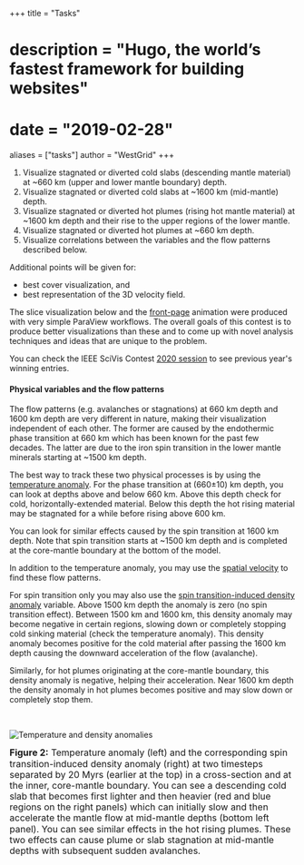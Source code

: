 +++
title = "Tasks"
# description = "Hugo, the world’s fastest framework for building websites"
# date = "2019-02-28"
aliases = ["tasks"]
author = "WestGrid"
+++

<!-- - Visualize eddies in 3D, at a single snapshot, and over time. -->
<!-- - Visualize transport/advection of temperature and salinity -->
<!-- - Visualize correlation between the transport/advection of temperature and salinity -->
<!-- - Visualize statistics in eddies' ensembles and associated uncertainties in 3D, over time -->

1. Visualize stagnated or diverted cold slabs (descending mantle material) at ~660 km (upper and lower mantle boundary) depth. <!-- avalanches -->
1. Visualize stagnated or diverted cold slabs at ~1600 km (mid-mantle) depth. <!-- avalanches -->
1. Visualize stagnated or diverted hot plumes (rising hot mantle material) at ~1600 km depth and their rise to the upper
   regions of the lower mantle.
1. Visualize stagnated or diverted hot plumes at ~660 km depth.
1. Visualize correlations between the variables and the flow patterns described below.

Additional points will be given for:

- best cover visualization, and
- best representation of the 3D velocity field.

The slice visualization below and the [front-page](/) animation were produced with very simple ParaView workflows. The
overall goals of this contest is to produce better visualizations than these and to come up with novel analysis
techniques and ideas that are unique to the problem.

You can check the IEEE SciVis Contest [2020 session](https://kaust-vislab.github.io/SciVis2020/results.html) to see
previous year's winning entries.

<!-- These are the most important outcomes of this modeling and study. -->

#### Physical variables and the flow patterns

The flow patterns (e.g. avalanches or stagnations) at 660 km depth and 1600 km depth are very different in nature,
making their visualization independent of each other. The former are caused by the endothermic phase transition at 660
km which has been known for the past few decades. The latter are due to the iron spin transition in the lower mantle
minerals starting at ~1500 km depth.

The best way to track these two physical processes is by using the <ins>temperature anomaly</ins>. For the phase
transition at (660±10) km depth, you can look at depths above and below 660 km. Above this depth check for cold,
horizontally-extended material. Below this depth the hot rising material may be stagnated for a while before rising
above 600 km.

You can look for similar effects caused by the spin transition at 1600 km depth. Note that spin transition starts at
~1500 km depth and is completed at the core-mantle boundary at the bottom of the model.

In addition to the temperature anomaly, you may use the <ins>spatial velocity</ins> to find these flow patterns.

For spin transition only you may also use the <ins>spin transition-induced density anomaly</ins> variable. Above 1500 km
depth the anomaly is zero (no spin transition effect). Between 1500 km and 1600 km, this density anomaly may become
negative in certain regions, slowing down or completely stopping cold sinking material (check the temperature
anomaly). This density anomaly becomes positive for the cold material after passing the 1600 km depth causing the
downward acceleration of the flow (avalanche).

Similarly, for hot plumes originating at the core-mantle boundary, this density anomaly is negative, helping their
acceleration. Near 1600 km depth the density anomaly in hot plumes becomes positive and may slow down or completely stop
them.

<!-- - thermal conductivity [Watt/m/K], -->
<!-- - thermal expansivity [1/K], -->





<!-- Q: How can one differentiate between the endothermic phase transition at 660 km and the spin transition in iron in the -->
<!-- lower mantle minerals at 1600 km when looking only at the 3D data, besides obviously the depth? Is there anything in the -->
<!-- 3D variables that you gave me that can distinguish the two types of transitions? -->

<br>

![Temperature and density anomalies](../images/dTdRho.png)

<!-- <img src="../images/dT-dRho.jpg" alt="Temperature and density anomalies" style="float: left; margin-right: 10px;" /> -->

<p style="line-height: 1.2;"> <font size="3"> <b>Figure 2:</b> Temperature anomaly (left) and the corresponding spin
transition-induced density anomaly (right) at two timesteps separated by 20 Myrs (earlier at the top) in a cross-section
and at the inner, core-mantle boundary. You can see a descending cold slab that becomes first lighter and then heavier
(red and blue regions on the right panels) which can initially slow and then accelerate the mantle flow at mid-mantle
depths (bottom left panel). You can see similar effects in the hot rising plumes. These two effects can cause plume or
slab stagnation at mid-mantle depths with subsequent sudden avalanches. </font> </p>

<!-- The spin transition-induced density for the model I have sent you is based D4 in Table 2 in the attached paper. In order to calculate the spin transition-induced density anomaly, we calculate the laterally average of this density and subtract it from the spin transition-induced density (i.e. anomaly = dRho - dRho_ave) (see the four lines at the bottom of page 5 in this paper).
<!-- For depths above ~1500 km there is no spin transition, and therefore no spin transition-induced density (and hence no density anomaly). -->
<!-- Temperature anomaly is calculated in similar way (T-Tave) (T_ave: average of temperature at each depth). -->
